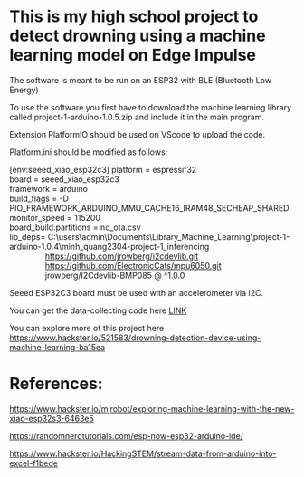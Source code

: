 # This is my high school project to detect drowning using a machine learning model on Edge Impulse

The software is meant to be run on an ESP32 with BLE (Bluetooth Low Energy) 

To use the software you first have to download the machine learning library called project-1-arduino-1.0.5.zip and include it in the main program. 

Extension PlatformIO should be used on VScode to upload the code.

Platform.ini should be modified as follows:

[env:seeed_xiao_esp32c3]
platform = espressif32  
board = seeed_xiao_esp32c3  
framework = arduino  
build_flags = -D PIO_FRAMEWORK_ARDUINO_MMU_CACHE16_IRAM48_SECHEAP_SHARED  
monitor_speed = 115200  
board_build.partitions = no_ota.csv  
lib_deps= C:\users\admin\Documents\Library_Machine_Learning\project-1-arduino-1.0.4\minh_quang2304-project-1_inferencing  
&nbsp; &nbsp; &nbsp; &nbsp; &nbsp; &nbsp; &nbsp; &nbsp; https://github.com/jrowberg/i2cdevlib.git  
&nbsp; &nbsp; &nbsp; &nbsp; &nbsp; &nbsp; &nbsp; &nbsp; https://github.com/ElectronicCats/mpu6050.git  
&nbsp; &nbsp; &nbsp; &nbsp; &nbsp; &nbsp; &nbsp; &nbsp; jrowberg/I2Cdevlib-BMP085 @ ^1.0.0  

Seeed ESP32C3 board must be used with an accelerometer via I2C.

You can get the data-collecting code here [LINK](https://github.com/minhquang2304/Data-Collecting-Code-For-Drowning-Detection) 

You can explore more of this project here https://www.hackster.io/521583/drowning-detection-device-using-machine-learning-ba15ea
# References:
https://www.hackster.io/mjrobot/exploring-machine-learning-with-the-new-xiao-esp32s3-6463e5

https://randomnerdtutorials.com/esp-now-esp32-arduino-ide/

https://www.hackster.io/HackingSTEM/stream-data-from-arduino-into-excel-f1bede
